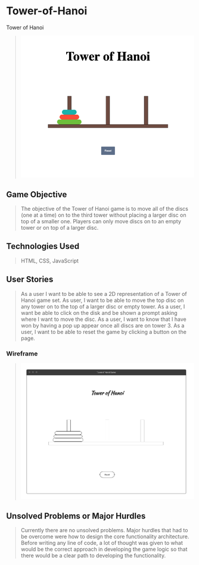# Tower-of-Hanoi
Tower of Hanoi
>![Game Screenshot](https://github.com/guillermoaviles/Tower-of-Hanoi/blob/main/Images/Tower%20of%20Hanoi%20Screenshot.png)

## Game Objective
> The objective of the Tower of Hanoi game is to move all of the discs (one at a time) on to the third tower without placing a larger disc on top of a smaller one. Players can only move discs on to an empty tower or on top of a larger disc.

## Technologies Used
> HTML, CSS, JavaScript

## User Stories
> As a user I want to be able to see a 2D representation of a Tower of Hanoi game set.
As user, I want to be able to move the top disc on any tower on to the top of a larger disc or empty tower.
As a user, I want be able to click on the disk and be shown a prompt asking where I want to move the disc.
As a user, I want to know that I have won by having a pop up appear once all discs are on tower 3.
As a user, I want to be able to reset the game by clicking a button on the page.

### Wireframe
>![Wireframe](https://github.com/guillermoaviles/Tower-of-Hanoi/blob/main/Images/Tower%20of%20Hanoi%20Wireframe.png)

## Unsolved Problems or Major Hurdles
> Currently there are no unsolved problems. Major hurdles that had to be overcome were how to design the core functionality architecture. Before writing any line of code, a lot of thought was given to what would be the correct approach in developing the game logic so that there would be a clear path to developing the functionality. 
